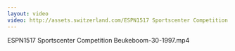 ```yaml
---
layout: video
video: http://assets.switzerland.com/ESPN1517 Sportscenter Competition Beukeboom-30-1997.mp4
---
```

ESPN1517 Sportscenter Competition Beukeboom-30-1997.mp4
